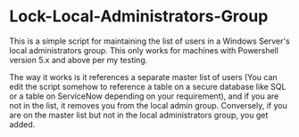 # Lock-Local-Administrators-Group
This is a simple script for maintaining the list of users in a Windows Server's local administrators group.
This only works for machines with Powershell version 5.x and above per my testing.

The way it works is it references a separate master list of users (You can edit the script somehow
to reference a table on a secure database like SQL or a table on ServiceNow depending on your requirement),
and if you are not in the list, it removes you from the local admin group. Conversely, if you are on the master list
but not in the local administrators group, you get added.
